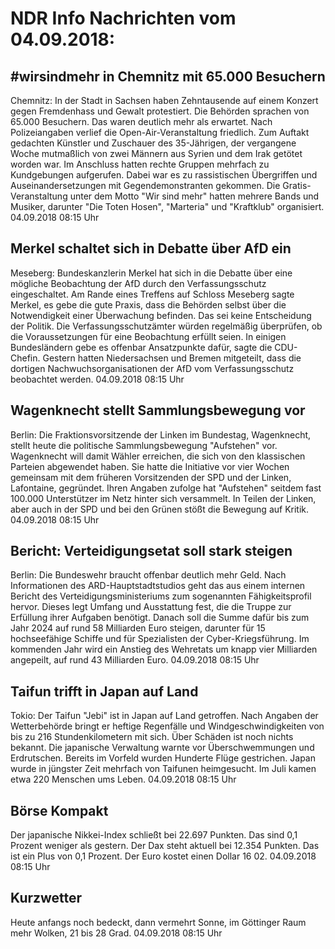 # NDR Info Nachrichten vom 04.09.2018:


## #wirsindmehr in Chemnitz mit 65.000 Besuchern
Chemnitz: In der Stadt in Sachsen haben Zehntausende auf einem Konzert gegen Fremdenhass und Gewalt protestiert. Die Behörden sprachen von 65.000 Besuchern. Das waren deutlich mehr als erwartet. Nach Polizeiangaben verlief die Open-Air-Veranstaltung friedlich. Zum Auftakt gedachten Künstler und Zuschauer des 35-Jährigen, der vergangene Woche mutmaßlich von zwei Männern aus Syrien und dem Irak getötet worden war. Im Anschluss hatten rechte Gruppen mehrfach zu Kundgebungen aufgerufen. Dabei war es zu rassistischen Übergriffen und
Auseinandersetzungen mit Gegendemonstranten gekommen. Die Gratis-Veranstaltung unter dem Motto "Wir sind mehr" hatten mehrere Bands und Musiker, darunter "Die Toten Hosen", "Marteria" und "Kraftklub" organisiert. 04.09.2018 08:15 Uhr 

## Merkel schaltet sich in Debatte über AfD ein
Meseberg: Bundeskanzlerin Merkel hat sich in die Debatte über eine mögliche Beobachtung der AfD durch den Verfassungsschutz eingeschaltet. Am Rande eines Treffens auf Schloss Meseberg sagte Merkel, es gebe die gute Praxis, dass die Behörden selbst über die Notwendigkeit einer Überwachung befinden. Das sei keine Entscheidung der Politik. Die Verfassungsschutzämter würden regelmäßig überprüfen, ob die Voraussetzungen für eine Beobachtung erfüllt seien. In einigen Bundesländern gebe es offenbar Ansatzpunkte dafür, sagte die CDU-Chefin. Gestern hatten Niedersachsen und Bremen mitgeteilt, dass die dortigen Nachwuchsorganisationen der AfD vom Verfassungsschutz beobachtet werden. 04.09.2018 08:15 Uhr 

## Wagenknecht stellt Sammlungsbewegung vor
Berlin: Die Fraktionsvorsitzende der Linken im Bundestag, Wagenknecht, stellt heute die politische Sammlungsbewegung "Aufstehen" vor. Wagenknecht will damit Wähler erreichen, die sich von den klassischen Parteien abgewendet haben. Sie hatte die Initiative vor vier Wochen gemeinsam mit dem früheren Vorsitzenden der SPD und der Linken, Lafontaine, gegründet. Ihren Angaben zufolge hat "Aufstehen" seitdem fast 100.000 Unterstützer im Netz hinter sich versammelt. In Teilen der Linken, aber auch in der SPD und bei den Grünen stößt die Bewegung auf Kritik. 04.09.2018 08:15 Uhr 

## Bericht: Verteidigungsetat soll stark steigen
Berlin: Die Bundeswehr braucht offenbar deutlich mehr Geld. Nach Informationen des ARD-Hauptstadtstudios geht das aus einem internen Bericht des Verteidigungsministeriums zum sogenannten Fähigkeitsprofil hervor. Dieses legt Umfang und Ausstattung fest, die die Truppe zur Erfüllung ihrer Aufgaben benötigt. Danach soll die Summe dafür bis zum Jahr 2024 auf rund 58 Milliarden Euro steigen, darunter für 15 hochseefähige Schiffe und für Spezialisten der Cyber-Kriegsführung. Im kommenden Jahr wird ein Anstieg des Wehretats um knapp vier Milliarden angepeilt, auf rund 43 Milliarden Euro. 04.09.2018 08:15 Uhr 

## Taifun trifft in Japan auf Land
Tokio: Der Taifun "Jebi" ist in Japan auf Land getroffen. Nach Angaben der Wetterbehörde bringt er heftige Regenfälle und Windgeschwindigkeiten von bis zu 216 Stundenkilometern mit sich. Über Schäden ist noch nichts bekannt. Die japanische Verwaltung warnte vor Überschwemmungen und Erdrutschen. Bereits im Vorfeld wurden Hunderte Flüge gestrichen. Japan wurde in jüngster Zeit mehrfach von Taifunen heimgesucht. Im Juli kamen etwa 220 Menschen ums Leben. 04.09.2018 08:15 Uhr 

## Börse Kompakt
Der japanische Nikkei-Index schließt bei 22.697  Punkten. Das sind 0,1 Prozent weniger als gestern. Der Dax steht aktuell bei 12.354 Punkten. Das ist ein Plus von 0,1 Prozent. Der Euro kostet einen Dollar 16 02. 04.09.2018 08:15 Uhr 

## Kurzwetter
Heute anfangs noch bedeckt, dann vermehrt Sonne, im Göttinger Raum mehr Wolken, 21 bis 28 Grad. 04.09.2018 08:15 Uhr 
